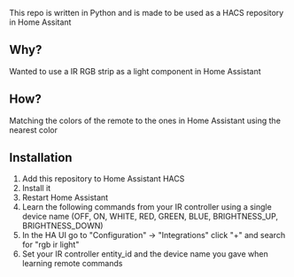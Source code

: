 This repo is written in Python and is made to be used as a HACS repository in Home Assitant

## Why?

Wanted to use a IR RGB strip as a light component in Home Assistant

## How?

Matching the colors of the remote to the ones in Home Assistant using the nearest color

## Installation

1. Add this repository to Home Assistant HACS
2. Install it
3. Restart Home Assistant
4. Learn the following commands from your IR controller using a single device name (OFF, ON, WHITE, RED, GREEN, BLUE, BRIGHTNESS_UP, BRIGHTNESS_DOWN)
5. In the HA UI go to "Configuration" -> "Integrations" click "+" and search for "rgb ir light"
6. Set your IR controller entity_id and the device name you gave when learning remote commands
